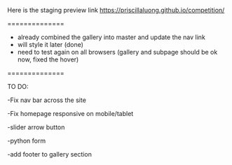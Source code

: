 
Here is the staging preview link
https://priscillaluong.github.io/competition/

==============
- already combined the gallery into master and update the nav link
- will style it later (done)
- need to test again on all browsers (gallery and subpage should be ok now, fixed the hover)

==============

TO DO:

-Fix nav bar across the site

-Fix homepage responsive on mobile/tablet

-slider arrow button

-python form

-add footer to gallery section



